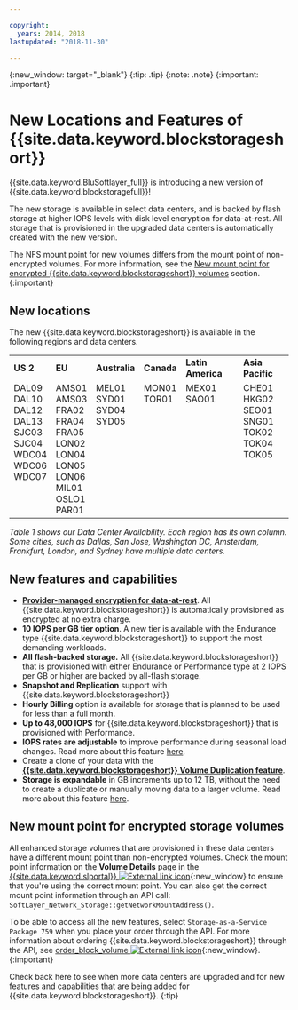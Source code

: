 ```yaml
---

copyright:
  years: 2014, 2018
lastupdated: "2018-11-30"

---
```

{:new_window: target="_blank"}
{:tip: .tip}
{:note: .note}
{:important: .important}

# New Locations and Features of {{site.data.keyword.blockstorageshort}}

{{site.data.keyword.BluSoftlayer_full}} is introducing a new version of {{site.data.keyword.blockstoragefull}}!

The new storage is available in select data centers, and is backed by flash storage at higher IOPS levels with disk level encryption for data-at-rest. All storage that is provisioned in the upgraded data centers is automatically created with the new version.

The NFS mount point for new volumes differs from the mount point of non-encrypted volumes. For more information, see the [New mount point for encrypted {{site.data.keyword.blockstorageshort}} volumes](#new-mount-point-for-encrypted-storage-volumes) section.
{:important}

## New locations

The new {{site.data.keyword.blockstorageshort}} is available in the following regions and data centers.
<table role="presentation">
  <tr>
    <td><strong>US 2</strong></td>
    <td><strong>EU</strong></td>
    <td><strong>Australia</strong></td>
    <td><strong>Canada</strong></td>
    <td><strong>Latin America</strong></td>
    <td><strong>Asia Pacific</strong></td>
  </tr>
  <tr>
    <td>DAL09<br />
	DAL10<br />
	DAL12<br />
	DAL13<br />
	SJC03<br />
        SJC04<br />
	WDC04<br />
	WDC06<br />
	WDC07<br />
	<br /><br /><br />
    </td>
    <td>AMS01<br />
        AMS03<br />
	FRA02<br />
	FRA04<br />
	FRA05<br />
	LON02<br />
	LON04<br />
	LON05<br />
	LON06<br />
	MIL01<br />
	OSLO1<br />
	PAR01<br />
    </td>
    <td>MEL01<br />
        SYD01<br />
        SYD04<br />
        SYD05<br />
        <br /><br /><br /><br /><br /><br /><br /><br />
    </td>
    <td>MON01<br />
        TOR01<br />
	<br /><br /><br /><br /><br /><br /><br /><br /><br /><br />
    </td>
    <td>MEX01<br />
        SAO01<br />
	<br /><br /><br /><br /><br /><br /><br /><br /><br /><br />
    </td>
    <td>CHE01<br />
        HKG02<br />
	SEO01<br />
	SNG01<br />
        TOK02<br />
	TOK04<br />
	TOK05<br />
	<br /><br /><br /><br /><br />
    </td>
  </tr>
</table>

*Table 1 shows our Data Center Availability. Each region has its own column. Some cities, such as Dallas, San Jose, Washington DC, Amsterdam, Frankfurt, London, and Sydney have multiple data centers.*

## New features and capabilities

- **[Provider-managed encryption for data-at-rest](block-file-storage-encryption-rest.html)**.
  All {{site.data.keyword.blockstorageshort}} is automatically provisioned as encrypted at no extra charge.
- **10 IOPS per GB tier option**.
  A new tier is available with the Endurance type {{site.data.keyword.blockstorageshort}} to support the most demanding workloads.
- **All flash-backed storage.**
  All {{site.data.keyword.blockstorageshort}} that is provisioned with either Endurance or Performance type at 2 IOPS per GB or higher are backed by all-flash storage.
- **Snapshot and Replication** support with {{site.data.keyword.blockstorageshort}}
- **Hourly Billing** option is available for storage that is planned to be used for less than a full month.
- **Up to 48,000 IOPS** for {{site.data.keyword.blockstorageshort}} that is provisioned with Performance.
- **IOPS rates are adjustable** to improve performance during seasonal load changes. Read more about this feature [here](adjustable-iops.html).
- Create a clone of your data with the **[{{site.data.keyword.blockstorageshort}} Volume Duplication feature](how-to-create-duplicate-volume.html)**.
- **Storage is expandable** in GB increments up to 12 TB, without the need to create a duplicate or manually moving data to a larger volume. Read more about this feature [here](expandable_block_storage.html).

## New mount point for encrypted storage volumes

All enhanced storage volumes that are provisioned in these data centers have a different mount point than non-encrypted volumes. Check the mount point information on the **Volume Details** page in the [{{site.data.keyword.slportal}} ![External link icon](../../icons/launch-glyph.svg "External link icon")](https://control.softlayer.com/){:new_window} to ensure that you're using the correct mount point. You can also get the correct mount point information through an API call: `SoftLayer_Network_Storage::getNetworkMountAddress()`.

To be able to access all the new features, select `Storage-as-a-Service Package 759` when you place your order through the API. For more information about ordering {{site.data.keyword.blockstorageshort}} through the API, see [order_block_volume ![External link icon](../../icons/launch-glyph.svg "External link icon")](https://softlayer-python.readthedocs.io/en/latest/api/managers/block.html#SoftLayer.managers.block.BlockStorageManager.order_block_volume){:new_window}.
{:important}

Check back here to see when more data centers are upgraded and for new features and capabilities that are being added for {{site.data.keyword.blockstorageshort}}.
{:tip}

